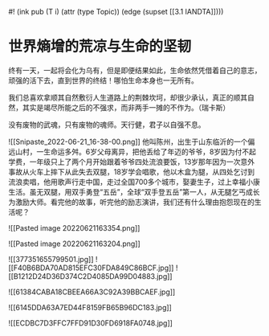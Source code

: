 #! (ink pub (T i) (attr (type Topic)) (edge (supset [[3.1 IANDTA]])))


# 世界熵增的荒凉与生命的坚韧
终有一天，一起将会化为乌有，但是即便结果如此，生命依然凭借着自己的意志，顽强的活下去，直到世界的终结！哪怕生命本身也一无所有。


我们总喜欢拿顺其自然敷衍人生道路上的荆棘坎坷，却很少承认，真正的顺其自然，其实是竭尽所能之后的不强求，而非两手一摊的不作为。（瑞卡斯）

没有废物的武魂，只有废物的魂师。天行健，君子以自强不息。


![[Snipaste_2022-06-21_16-38-00.png]]
他叫陈州，出生于山东临沂的一个偏远山村，一生命运多舛。6岁父母离异，把他丢给了年迈的爷爷，8岁因为付不起学费，一年级只上了两个月开始跟着爷爷四处流浪要饭，13岁那年因为一次意外事故从火车上摔下从此失去双腿，18岁学会唱歌，他以木盒为腿，从四处乞讨到流浪卖唱，他用歌声行走中国，走过全国700多个城市，娶妻生子，过上幸福小康生活。虽无双腿，用双手勇登“五岳”，全球“双手登五岳”第一人，从无腿乞丐成长为激励大师。看完他的故事，听完他的励志演讲，我们还有什么理由抱怨现在的生活呢？


![[Pasted image 20220621163354.png]]

![[Pasted image 20220621163204.png]]


![[377351655799501.jpg]]
![[F40B6BDA70AD815EFC30FDA849C86BCF.jpg]]
![[B1212D24D36D374C2D4085DA99D04883.jpg]]

![[61384CABA18CBEEA66A3C92A39BBCAEF.jpg]]

![[6145DDA63A7ED44F8159FB65B96DC183.jpg]]

![[ECDBC7D3FFC7FFD91D30FD6918FA0748.jpg]]